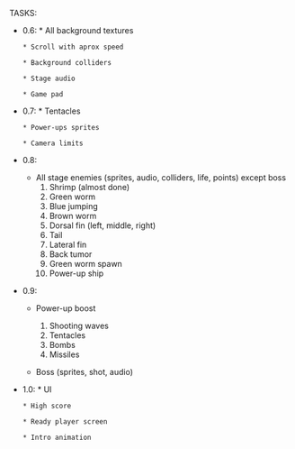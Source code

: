 TASKS:

- 0.6:
      * All background textures
      
      * Scroll with aprox speed 
      
      * Background colliders
      
      * Stage audio
      
      * Game pad

- 0.7:
      * Tentacles 
      
      * Power-ups sprites
      
      * Camera limits
      

- 0.8:
     * All stage enemies (sprites, audio, colliders, life, points) except boss
        1. Shrimp (almost done)
        2. Green worm
        3. Blue jumping
        4. Brown worm
        5. Dorsal fin (left, middle, right)
        6. Tail
        7. Lateral fin
        8. Back tumor
        9. Green worm spawn
       10. Power-up ship

- 0.9:
     * Power-up boost
        1. Shooting waves
        2. Tentacles
        3. Bombs
        4. Missiles
        
     * Boss (sprites, shot, audio)

- 1.0:
      * UI
      
      * High score
      
      * Ready player screen
      
      * Intro animation
